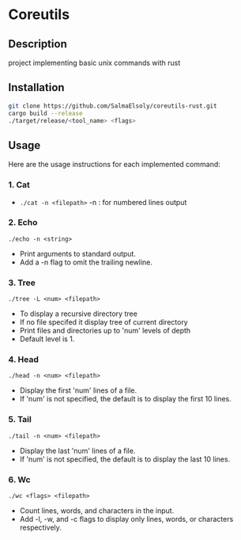 # Coreutils

## Description

project implementing basic unix commands with rust

## Installation

```bash
git clone https://github.com/SalmaElsoly/coreutils-rust.git
cargo build --release
./target/release/<tool_name> <flags>
```

## Usage

Here are the usage instructions for each implemented command:

### 1. Cat

- `./cat -n <filepath>`
  -n : for numbered lines output

### 2. Echo

`./echo -n <string>`

- Print arguments to standard output.
- Add a -n flag to omit the trailing newline.

### 3. Tree

`./tree -L <num> <filepath>`

- To display a recursive directory tree
- If no file specifed it display tree of current directory
- Print files and directories up to 'num' levels of depth
- Default level is 1.

### 4. Head

`./head -n <num> <filepath>`

- Display the first 'num' lines of a file.
- If 'num' is not specified, the default is to display the first 10 lines.

### 5. Tail

`./tail -n <num> <filepath>`

- Display the last 'num' lines of a file.
- If 'num' is not specified, the default is to display the last 10 lines.

### 6. Wc

`./wc <flags> <filepath>`

- Count lines, words, and characters in the input.
- Add -l, -w, and -c flags to display only lines, words, or characters respectively.
